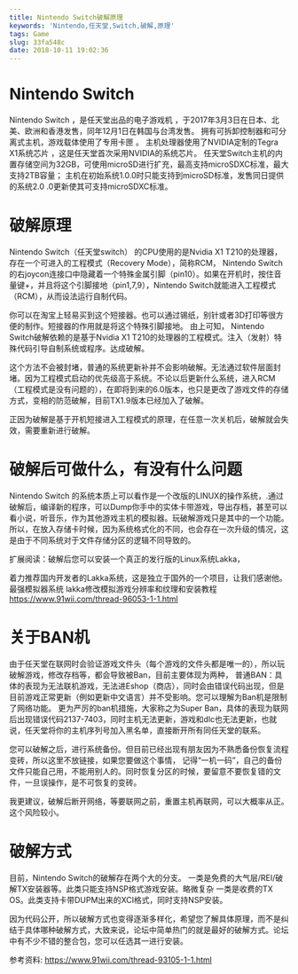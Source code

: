 ```yaml
---
title: Nintendo Switch破解原理
keywords: 'Nintendo,任天堂,Switch,破解,原理'
tags: Game
slug: 33fa548c
date: 2018-10-11 19:02:36
---
```


# Nintendo Switch
Nintendo Switch ，是任天堂出品的电子游戏机 ，于2017年3月3日在日本、北美、欧洲和香港发售，同年12月1日在韩国与台湾发售。 拥有可拆卸控制器和可分离式主机，游戏载体使用了专用卡匣 。
主机处理器使用了NVIDIA定制的Tegra X1系统芯片 ，这是任天堂首次采用NVIDIA的系统芯片。
任天堂Switch主机的内置存储空间为32GB，可使用microSD进行扩充，最高支持microSDXC标准，最大支持2TB容量； 主机在初始系统1.0.0时只能支持到microSD标准，发售同日提供的系统2.0 .0更新使其可支持microSDXC标准。



# 破解原理
Nintendo Switch（任天堂switch） 的CPU使用的是Nvidia X1 T210的处理器，存在一个可进入的工程模式（Recovery Mode），简称RCM，
Nintendo Switch的右joycon连接口中隐藏着一个特殊金属引脚（pin10）。如果在开机时，按住音量键+，并且将这个引脚接地（pin1,7,9），Nintendo Switch就能进入工程模式（RCM），从而设法运行自制代码。

你可以在淘宝上轻易买到这个短接器。也可以通过锡纸，别针或者3D打印等很方便的制作。短接器的作用就是将这个特殊引脚接地。
由上可知， Nintendo Switch破解依赖的是基于Nvidia X1 T210的处理器的工程模式。注入（发射）特殊代码引导自制系统或程序。达成破解。

这个方法不会被封堵，普通的系统更新补并不会影响破解。无法通过软件层面封堵。因为工程模式启动的优先级高于系统。不论以后更新什么系统，进入RCM（工程模式是没有问题的），在即将到来的6.0版本，也只是更改了游戏文件的存储方式，变相的防范破解，目前TX1.9版本已经加入了破解。

正因为破解是基于开机短接进入工程模式的原理，在任意一次关机后，破解就会失效，需要重新进行破解。


# 破解后可做什么，有没有什么问题
Nintendo Switch 的系统本质上可以看作是一个改版的LINUX的操作系统，.通过破解后，编译新的程序，可以Dump你手中的实体卡带游戏，导出存档，甚至可以看小说，听音乐，作为其他游戏主机的模拟器。玩破解游戏只是其中的一个功能。
所以，在放入存储卡时候，因为系统格式化的不同，也会存在一次升级的情况，这是由于不同系统对于文件存储分区的逻辑不同导致的。

扩展阅读：破解后您可以安装一个真正的发行版的Linux系统Lakka，

着力推荐国内开发者的Lakka系统，这是独立于国外的一个项目，让我们感谢他。
最强模拟器系统 lakka修改模拟游戏分辨率和纹理和安装教程
https://www.91wii.com/thread-96053-1-1.html



# 关于BAN机
由于任天堂在联网时会验证游戏文件头（每个游戏的文件头都是唯一的），所以玩破解游戏，修改存档等，都会导致被Ban，目前主要体现为两种，
普通BAN：具体的表现为无法联机游戏，无法进Eshop（商店），同时会由错误代码出现，但是目前游戏正常更新（例如更新中文语言）并不受影响。您可以理解为Ban机是限制了网络功能。
更为严厉的ban机措施，大家称之为Super Ban，具体的表现为联网后出现错误代码2137-7403，同时主机无法更新，游戏和dlc也无法更新，也就说，任天堂将你的主机序列号加入黑名单，直接断开所有同任天堂的联系。

您可以破解之后，进行系统备份。但目前已经出现有朋友因为不熟悉备份恢复流程变砖，所以这里不放链接，如果您要做这个事情， 记得“一机一码”，自己的备份文件只能自己用，不能用别人的。同时恢复分区的时候，要留意不要恢复错的文件，一旦误操作，是不可恢复的变砖。

我更建议，破解后断开网络，等要联网之前，重置主机再联网，可以大概率从正。这个风险较小。


# 破解方式

目前，Nintendo Switch的破解存在两个大的分支。
一类是免费的大气层/REI/破解TX安装器等。此类只能支持NSP格式游戏安装。略微复杂
一类是收费的TX OS。此类支持卡带DUPM出来的XCI格式，同时支持NSP安装。

因为代码公开，所以破解方式也变得逐渐多样化，希望您了解具体原理，而不是纠结于具体哪种破解方式，大致来说，论坛中简单热门的就是最好的破解方式。论坛中有不少不错的整合包，您可以任选其一进行安装。

参考资料: https://www.91wii.com/thread-93105-1-1.html